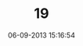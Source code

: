 ---
layout: post
title:  "19"
date: 06-09-2013 15:16:54
categories: jekyll update
language: 'en'
image: 019.png
---